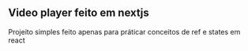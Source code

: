 ## Video player feito em nextjs

Projeito simples feito apenas para práticar conceitos de ref e states em react
